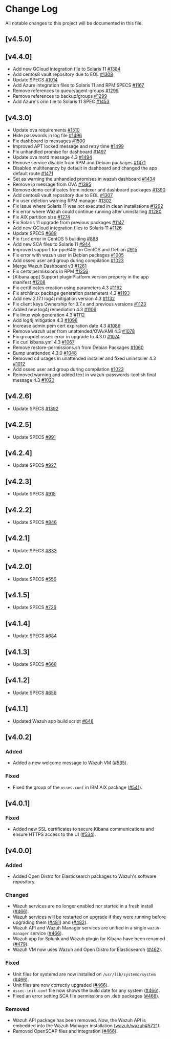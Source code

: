# Change Log
All notable changes to this project will be documented in this file.


## [v4.5.0]

## [v4.4.0]

- Add new GCloud integration file to Solaris 11 [#1384](https://github.com/wazuh/wazuh-packages/pull/1384)
- Add centos8 vault repository due to EOL [#1308](https://github.com/wazuh/wazuh-packages/pull/1308)
- Update SPECS [#1014](https://github.com/wazuh/wazuh-packages/pull/1014)
- Add Azure integration files to Solaris 11 and RPM SPECS [#1167](https://github.com/wazuh/wazuh-packages/pull/1167)
- Remove references to queue/agent-groups [#1299](https://github.com/wazuh/wazuh-packages/pull/1299)
- Remove references to backup/groups [#1299](https://github.com/wazuh/wazuh-packages/pull/1299)
- Add Azure's orm file to Solaris 11 SPEC [#1453](https://github.com/wazuh/wazuh-packages/pull/1453)

## [v4.3.0]

- Update ova requirements [#1510](https://github.com/wazuh/wazuh-packages/pull/1510)
- Hide passwords in log file [#1496](https://github.com/wazuh/wazuh-packages/pull/1496)
- Fix dashboard ip messages [#1500](https://github.com/wazuh/wazuh-packages/pull/1500)
- Improved APT locked message and retry time [#1499](https://github.com/wazuh/wazuh-packages/pull/1499)
- Fix unhandled promise for dashboard [#1497](https://github.com/wazuh/wazuh-packages/pull/1497)
- Update ova motd message 4.3 [#1494](https://github.com/wazuh/wazuh-packages/pull/1494)
- Remove service disable from RPM and Debian packages [#1471](https://github.com/wazuh/wazuh-packages/pull/1480)
- Disabled multitenancy by default in dashboard and changed the app default route [#1471](https://github.com/wazuh/wazuh-packages/pull/1471)
- Set as warning the unhandled promises in wazuh dashboard [#1434](https://github.com/wazuh/wazuh-packages/pull/1434/)
- Remove ip message from OVA [#1395](https://github.com/wazuh/wazuh-packages/pull/1395)
- Remove demo certificates from indexer and dashboard packages [#1390](https://github.com/wazuh/wazuh-packages/pull/1390)
- Add centos8 vault repository due to EOL [#1307](https://github.com/wazuh/wazuh-packages/pull/1307)
- Fix user deletion warning RPM manager [#1302](https://github.com/wazuh/wazuh-packages/pull/1302)
- Fix issue where Solaris 11 was not executed in clean installations [#1292](https://github.com/wazuh/wazuh-packages/pull/1292)
- Fix error where Wazuh could continue running after uninstalling [#1280](https://github.com/wazuh/wazuh-packages/pull/1280)
- Fix AIX partition size [#1274](https://github.com/wazuh/wazuh-packages/pull/1274)
- Fix Solaris 11 upgrade from previous packages [#1147](https://github.com/wazuh/wazuh-packages/pull/1147)
- Add new GCloud integration files to Solaris 11 [#1126](https://github.com/wazuh/wazuh-packages/pull/1126)
- Update SPECS [#689](https://github.com/wazuh/wazuh-packages/pull/689)
- Fix `find` error in CentOS 5 building [#888](https://github.com/wazuh/wazuh-packages/pull/888)
- Add new SCA files to Solaris 11 [#944](https://github.com/wazuh/wazuh-packages/pull/944)
- Improved support for ppc64le on CentOS and Debian [#915](https://github.com/wazuh/wazuh-packages/pull/975)
- Fix error with wazuh user in Debian packages [#1005](https://github.com/wazuh/wazuh-packages/pull/1005)
- Add ossec user and group during compilation [#1023](https://github.com/wazuh/wazuh-packages/pull/1023)
- Merge Wazuh Dashboard v3 [#1261](https://github.com/wazuh/wazuh-packages/pull/1261)
- Fix certs permissions in RPM [#1256](https://github.com/wazuh/wazuh-packages/pull/1256)
- [Kibana app] Support pluginPlatform.version property in the app manifest [#1208](https://github.com/wazuh/wazuh-packages/pull/1208)
- Fix certificates creation using parameters 4.3 [#1162](https://github.com/wazuh/wazuh-packages/pull/1162)
- Fix archlinux package generation parameters 4.3 [#1193](https://github.com/wazuh/wazuh-packages/pull/1193)
- Add new 2.17.1 log4j mitigation version 4.3 [#1132](https://github.com/wazuh/wazuh-packages/pull/1132)
- Fix client keys Ownership for 3.7.x and previous versions [#1123](https://github.com/wazuh/wazuh-packages/pull/1123)
- Added new log4j remediation 4.3 [#1106](https://github.com/wazuh/wazuh-packages/pull/1106)
- Fix linux wpk generation 4.3 [#1112](https://github.com/wazuh/wazuh-packages/pull/1112)
- Add log4j mitigation 4.3 [#1096](https://github.com/wazuh/wazuh-packages/pull/1096)
- Increase admin.pem cert expiration date 4.3 [#1086](https://github.com/wazuh/wazuh-packages/pull/1086)
- Remove wazuh user from unattended/OVA/AMI 4.3 [#1078](https://github.com/wazuh/wazuh-packages/pull/1078)
- Fix groupdel ossec error in upgrade to 4.3.0 [#1074](https://github.com/wazuh/wazuh-packages/pull/1074)
- Fix curl kibana.yml 4.3 [#1067](https://github.com/wazuh/wazuh-packages/pull/1067)
- Remove restore-permissions.sh from Debian Packages [#1060](https://github.com/wazuh/wazuh-packages/pull/1060)
- Bump unattended 4.3.0 [#1048](https://github.com/wazuh/wazuh-packages/pull/1048)
- Removed cd usages in unattended installer and fixed uninstaller 4.3 [#1012](https://github.com/wazuh/wazuh-packages/pull/1012)
- Add ossec user and group during compilation [#1023](https://github.com/wazuh/wazuh-packages/pull/1023)
- Removed warning and added text in wazuh-passwords-tool.sh final message 4.3 [#1020](https://github.com/wazuh/wazuh-packages/pull/1020)

## [v4.2.6]

- Update SPECS [#1392](https://github.com/wazuh/wazuh-packages/pull/1392)
## [v4.2.5]

- Update SPECS [#991](https://github.com/wazuh/wazuh-packages/pull/991)

## [v4.2.4]

- Update SPECS [#927](https://github.com/wazuh/wazuh-packages/pull/927)

## [v4.2.3]

- Update SPECS [#915](https://github.com/wazuh/wazuh-packages/pull/915)


## [v4.2.2]

- Update SPECS [#846](https://github.com/wazuh/wazuh-packages/pull/846)

## [v4.2.1]

- Update SPECS [#833](https://github.com/wazuh/wazuh-packages/pull/833)

## [v4.2.0]

- Update SPECS [#556](https://github.com/wazuh/wazuh-packages/pull/556)

## [v4.1.5]

- Update SPECS [#726](https://github.com/wazuh/wazuh-packages/pull/726)

## [v4.1.4]

- Update SPECS [#684](https://github.com/wazuh/wazuh-packages/pull/684)

## [v4.1.3]

- Update SPECS [#668](https://github.com/wazuh/wazuh-packages/pull/668)

## [v4.1.2]

- Update SPECS [#656](https://github.com/wazuh/wazuh-packages/pull/656)

## [v4.1.1]

- Updated Wazuh app build script [#648](https://github.com/wazuh/wazuh-packages/pull/648)

## [v4.0.2]

### Added

- Added a new welcome message to Wazuh VM ([#535](https://github.com/wazuh/wazuh-packages/pull/535)).

### Fixed

- Fixed the group of the `ossec.conf` in IBM AIX package ([#541](https://github.com/wazuh/wazuh-packages/pull/541)).

## [v4.0.1]

### Fixed

- Added new SSL certificates to secure Kibana communications and ensure HTTPS access to the UI ([#534](https://github.com/wazuh/wazuh-packages/pull/534)).

## [v4.0.0]

### Added

- Added Open Distro for Elasticsearch packages to Wazuh's software repository.

### Changed

- Wazuh services are no longer enabled nor started in a fresh install ([#466](https://github.com/wazuh/wazuh-packages/pull/466)).
- Wazuh services will be restarted on upgrade if they were running before upgrading them ([#481](https://github.com/wazuh/wazuh-packages/pull/481)) and ([#482](https://github.com/wazuh/wazuh-packages/pull/482)).
- Wazuh API and Wazuh Manager services are unified in a single `wazuh-manager` service ([#466](https://github.com/wazuh/wazuh-packages/pull/466)).
- Wazuh app for Splunk and Wazuh plugin for Kibana have been renamed ([#479](https://github.com/wazuh/wazuh-packages/pull/479)).
- Wazuh VM now uses Wazuh and Open Distro for Elasticsearch ([#462](https://github.com/wazuh/wazuh-packages/pull/462)).

### Fixed

- Unit files for systemd are now installed on `/usr/lib/systemd/system` ([#466](https://github.com/wazuh/wazuh-packages/pull/466)).
- Unit files are now correctly upgraded ([#466](https://github.com/wazuh/wazuh-packages/pull/466)).
- `ossec-init.conf` file now shows the build date for any system ([#466](https://github.com/wazuh/wazuh-packages/pull/466)).
- Fixed an error setting SCA file permissions on .deb packages ([#466](https://github.com/wazuh/wazuh-packages/pull/466)).

### Removed

- Wazuh API package has been removed. Now, the Wazuh API is embedded into the Wazuh Manager installation ([wazuh/wazuh#5721](https://github.com/wazuh/wazuh/pull/5721)).
- Removed OpenSCAP files and integration ([#466](https://github.com/wazuh/wazuh-packages/pull/466)).

